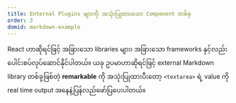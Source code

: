 ```yaml
---
title: Enternal Plugins များကို အသုံးပြုထားသော Component တစ်ခု
order: 3
domid: markdown-example
---
```


React ဟာဆိုရင်ဖြင့် အခြားသော libraries များ၊ အခြားသော frameworks နှင့်လည်းပေါင်းစပ်လုပ်ဆောင်နိုင်ပါတယ်။ ယခု ဥပမာဟာဆိုရင်ဖြင့် external Markdown library တစ်ခု့ဖြစ်တဲ့ **remarkable** ကို အသုံးပြုထားပီးတော့ `<textarea>` ရဲ့ value ကို real time output အနေနဲ့ပြန်လည်ဖော်ပြပေးပါတယ်။
